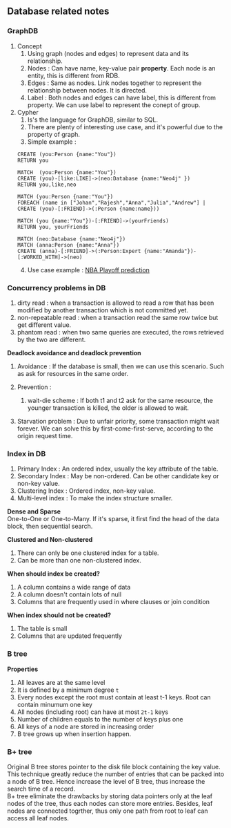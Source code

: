 ## Database related notes
### GraphDB
1. Concept
    1. Using graph (nodes and edges) to represent data and its relationship.
    2. Nodes : Can have name, key-value pair **property**. Each node is an entity, this is different from RDB.
    3. Edges : Same as nodes. Link nodes together to represent the relationship between nodes. It is directed.
    4. Label : Both nodes and edges can have label, this is different from property. We can use label to represent the conept of group.
2. Cypher
    1. Is's the language for GraphDB, similar to SQL.
    2. There are plenty of interesting use case, and it's powerful due to the property of graph. 
    3. Simple example : 
    ```cypher
    CREATE (you:Person {name:"You"})
    RETURN you
   
    MATCH  (you:Person {name:"You"})
    CREATE (you)-[like:LIKE]->(neo:Database {name:"Neo4j" })
    RETURN you,like,neo

    MATCH (you:Person {name:"You"})
    FOREACH (name in ["Johan","Rajesh","Anna","Julia","Andrew"] |
    CREATE (you)-[:FRIEND]->(:Person {name:name}))

    MATCH (you {name:"You"})-[:FRIEND]->(yourFriends)
    RETURN you, yourFriends

    MATCH (neo:Database {name:"Neo4j"})
    MATCH (anna:Person {name:"Anna"})
    CREATE (anna)-[:FRIEND]->(:Person:Expert {name:"Amanda"})-[:WORKED_WITH]->(neo)
    ```
    4. Use case example : [NBA Playoff prediction](https://neo4j.com/graphgist/nba-playoff-prediction)


### Concurrency problems in DB
1. dirty read : when a transaction is allowed to read a row that has been modified by another transaction which is not committed yet.
2. non-repeatable read : when a transaction read the same row twice but get different value.
3. phantom read : when two same queries are executed, the rows retrieved by the two are different. 

**Deadlock avoidance and deadlock prevention** <br />
1. Avoidance : If the database is small, then we can use this scenario. Such as ask for resources in the same order. 
2. Prevention : 
    1. wait-die scheme : If both t1 and t2 ask for the same resource, the younger transaction is killed, the older is allowed to wait.

3. Starvation problem : Due to unfair priority, some transaction might wait forever. We can solve this by first-come-first-serve, according to the origin request time.

### Index in DB
1. Primary Index : An ordered index, usually the key attribute of the table.
2. Secondary Index : May be non-ordered. Can be other candidate key or non-key value.
3. Clustering Index : Ordered index, non-key value.
4. Multi-level index : To make the index structure smaller.

**Dense and Sparse** <br />
One-to-One or One-to-Many. If it's sparse, it first find the head of the data block, then sequential search.

**Clustered and Non-clustered** <br />
1. There can only be one clustered index for a table.
2. Can be more than one non-clustered index.

**When should index be created?** <br />
1. A column contains a wide range of data
2. A column doesn't contain lots of null
3. Columns that are frequently used in where clauses or join condition

**When index should not be created?** <br />
1. The table is small
2. Columns that are updated frequently


### B tree
**Properties** <br />
1. All leaves are at the same level
2. It is defined by a minimum degree `t`
3. Every nodes except the root must contain at least t-1 keys. Root can contain minumum one key
4. All nodes (including root) can have at most `2t-1` keys
5. Number of children equals to the number of keys plus one
6. All keys of a node are stored in increasing order
7. B tree grows up when insertion happen.


### B+ tree
Original B tree stores pointer to the disk file block containing the key value. This technique greatly reduce the number of entries that can be packed into a node of B tree. Hence increase the level of B tree, thus increase the search time of a record. <br />
B+ tree eliminate the drawbacks by storing data pointers only at the leaf nodes of the tree, thus each nodes can store more entries. Besides, leaf nodes are connected togrther, thus only one path from root to leaf can access all leaf nodes.




